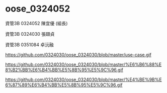# oose_0324052

資管3B 0324052 陳宜優 (組長)

資管3B 0324030 張頤貞

資管3B 0351084 卓沅融

https://github.com/0324030/oose_0324030/blob/master/use-case.gif

https://github.com/0324030/oose_0324030/blob/master/%E6%B6%88%E8%B2%BB%E6%B4%BB%E5%8B%95%E5%9C%96.gif

https://github.com/0324030/oose_0324030/blob/master/%E4%BE%9B%E6%87%89%E6%B4%BB%E5%8B%95%E5%9C%96.gif

